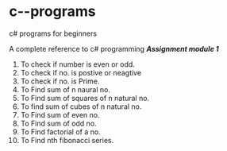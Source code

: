 # c--programs
c# programs for beginners

A complete reference to c# programming 
***Assignment module 1***
1. To check if number is even or odd.
2. To check if no. is postive or neagtive
3. To check if no. is Prime.
4. To Find sum of n naural no.
5. To Find sum of squares of n natural no.
6. To find sum of cubes of n natural no.
7. To Find sum of even no.
8. To Find sum of odd no.
9. To Find factorial of a no.
10. To Find nth fibonacci series.
